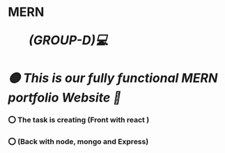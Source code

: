# MERN  <i><ul>(GROUP-D)💻 </ul></i>
<h1><i>🟡 This is our fully functional MERN portfolio Website 🚀 </i></h1>

 <h3> ⭕️ The task is creating (Front with react ) </h3>
 <h3>⭕️ (Back with node, mongo and Express)</h3>



